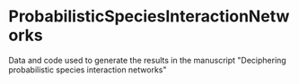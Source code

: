 # ProbabilisticSpeciesInteractionNetworks
Data and code used to generate the results in the manuscript "Deciphering probabilistic species interaction networks"
